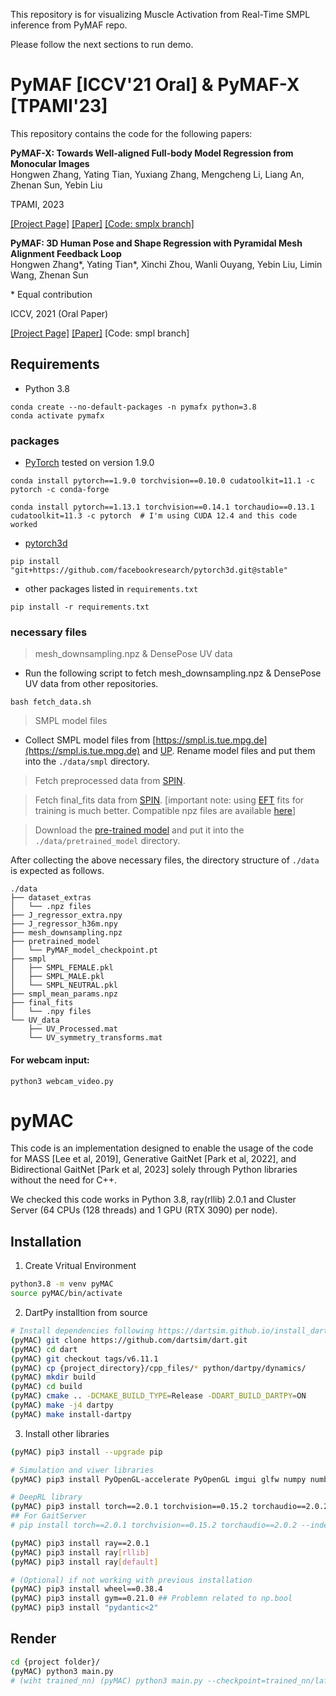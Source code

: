 This repository is for visualizing Muscle Activation from Real-Time SMPL inference from PyMAF repo.

Please follow the next sections to run demo.

# PyMAF [ICCV'21 Oral] & PyMAF-X [TPAMI'23]
This repository contains the code for the following papers:

**PyMAF-X: Towards Well-aligned Full-body Model Regression from Monocular Images**  
Hongwen Zhang, Yating Tian, Yuxiang Zhang, Mengcheng Li, Liang An, Zhenan Sun, Yebin Liu 

TPAMI, 2023

[[Project Page]](https://www.liuyebin.com/pymaf-x) [[Paper]](https://arxiv.org/pdf/2207.06400.pdf) [[Code: smplx branch]](https://github.com/HongwenZhang/PyMAF/tree/smplx)

**PyMAF: 3D Human Pose and Shape Regression with Pyramidal Mesh Alignment Feedback Loop**  
Hongwen Zhang*, Yating Tian*, Xinchi Zhou, Wanli Ouyang, Yebin Liu, Limin Wang, Zhenan Sun 

\* Equal contribution

ICCV, 2021 (Oral Paper)

[[Project Page]](https://hongwenzhang.github.io/pymaf) [[Paper]](https://arxiv.org/pdf/2103.16507.pdf) [Code: smpl branch]

## Requirements

- Python 3.8
```
conda create --no-default-packages -n pymafx python=3.8
conda activate pymafx
```

### packages

- [PyTorch](https://www.pytorch.org) tested on version 1.9.0
```
conda install pytorch==1.9.0 torchvision==0.10.0 cudatoolkit=11.1 -c pytorch -c conda-forge

conda install pytorch==1.13.1 torchvision==0.14.1 torchaudio==0.13.1 cudatoolkit=11.3 -c pytorch  # I'm using CUDA 12.4 and this code worked
```

- [pytorch3d](https://github.com/facebookresearch/pytorch3d/blob/main/INSTALL.md)
```
pip install "git+https://github.com/facebookresearch/pytorch3d.git@stable"
```

- other packages listed in `requirements.txt`
```
pip install -r requirements.txt
```

### necessary files

> mesh_downsampling.npz & DensePose UV data

- Run the following script to fetch mesh_downsampling.npz & DensePose UV data from other repositories.

```
bash fetch_data.sh
```
> SMPL model files

- Collect SMPL model files from [https://smpl.is.tue.mpg.de](https://smpl.is.tue.mpg.de) and [UP](https://github.com/classner/up/blob/master/models/3D/basicModel_neutral_lbs_10_207_0_v1.0.0.pkl). Rename model files and put them into the `./data/smpl` directory.

> Fetch preprocessed data from [SPIN](https://github.com/nkolot/SPIN#fetch-data).

> Fetch final_fits data from [SPIN](https://github.com/nkolot/SPIN#final-fits). [important note: using [EFT](https://github.com/facebookresearch/eft) fits for training is much better. Compatible npz files are available [here](https://cloud.tsinghua.edu.cn/d/635c717375664cd6b3f5)]

> Download the [pre-trained model](https://drive.google.com/drive/folders/1R4_Vi4TpCQ26-6_b2PhjTBg-nBxZKjz6?usp=sharing) and put it into the `./data/pretrained_model` directory.

After collecting the above necessary files, the directory structure of `./data` is expected as follows.  
```
./data
├── dataset_extras
│   └── .npz files
├── J_regressor_extra.npy
├── J_regressor_h36m.npy
├── mesh_downsampling.npz
├── pretrained_model
│   └── PyMAF_model_checkpoint.pt
├── smpl
│   ├── SMPL_FEMALE.pkl
│   ├── SMPL_MALE.pkl
│   └── SMPL_NEUTRAL.pkl
├── smpl_mean_params.npz
├── final_fits
│   └── .npy files
└── UV_data
    ├── UV_Processed.mat
    └── UV_symmetry_transforms.mat
```

#### For webcam input:

```
python3 webcam_video.py
```

# pyMAC

This code is an implementation designed to enable the usage of the code for MASS [Lee et al, 2019], Generative GaitNet [Park et al, 2022], and Bidirectional GaitNet [Park et al, 2023] solely through Python libraries without the need for C++.

We checked this code works in Python 3.8, ray(rllib) 2.0.1 and Cluster Server (64 CPUs (128 threads) and 1 GPU (RTX 3090) per node).


## Installation

1. Create Vritual Environment
```bash
python3.8 -m venv pyMAC
source pyMAC/bin/activate
```

2. DartPy installtion from source 

```bash
# Install dependencies following https://dartsim.github.io/install_dartpy_on_ubuntu.html
(pyMAC) git clone https://github.com/dartsim/dart.git
(pyMAC) cd dart
(pyMAC) git checkout tags/v6.11.1
(pyMAC) cp {project_directory}/cpp_files/* python/dartpy/dynamics/
(pyMAC) mkdir build
(pyMAC) cd build
(pyMAC) cmake .. -DCMAKE_BUILD_TYPE=Release -DDART_BUILD_DARTPY=ON
(pyMAC) make -j4 dartpy
(pyMAC) make install-dartpy
```

3. Install other libraries

```bash
(pyMAC) pip3 install --upgrade pip

# Simulation and viwer libraries
(pyMAC) pip3 install PyOpenGL-accelerate PyOpenGL imgui glfw numpy numba gym bvh numpy-quaternion

# DeepRL library 
(pyMAC) pip3 install torch==2.0.1 torchvision==0.15.2 torchaudio==2.0.2
## For GaitServer
# pip install torch==2.0.1 torchvision==0.15.2 torchaudio==2.0.2 --index-url https://download.pytorch.org/whl/cu118

(pyMAC) pip3 install ray==2.0.1 
(pyMAC) pip3 install ray[rllib] 
(pyMAC) pip3 install ray[default]

# (Optional) if not working with previous installation
(pyMAC) pip3 install wheel==0.38.4
(pyMAC) pip3 install gym==0.21.0 ## Problemn related to np.bool 
(pyMAC) pip3 install "pydantic<2"
```
## Render 

```bash
cd {project folder}/
(pyMAC) python3 main.py
# (wiht trained_nn) (pyMAC) python3 main.py --checkpoint=trained_nn/lafan_walk_set